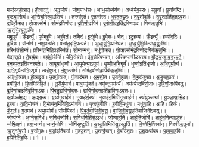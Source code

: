 

  
मन्द॑स्वहो॒त्रात्। हो॒त्रादनु॑। अनु॒जोषं॑। जोष॒मन्ध॑सः। अन्ध॒सोध्व॑र्यवः। अध्व॑र्यव॒स्सः। सपू॒र्णां। पू॒र्णांव॑ष्टि। व॒ष्ट्या॒सिचं॑। आ॒सिच॒मित्या॒ऽसिचं॑।। तस्मा॑ए॒तं। ए॒तम्भ॑रत। भ॒र॒त॒तद्व॒शः। त॒द्व॒शोद॒दिः। त॒द्व॒शइति॑त॒त्ऽव॒शः। द॒दिर्हो॒त्रात्। हो॒त्रात्सोमं॑। सोमं॑द्रविणॊदः। द्र॒वि॒णॊ॒दः॒पिब॑। द्र॒वो॒णॊ॒द॒इति॑द्रविणःऽदः। पिब॑ऋ॒तुभिः॑। ऋ॒तुभि॒त्यृ॒तुऽभिः॑।।  
यमु॒पूर्वं॑। ऊँ॒इत्यूँ॑। पूर्व॒महु॑वे। अहु॑वे॒तं। तमि॒दं। इ॒दंहु॑वे। हु॒वे॒सः। सेत्। इदु॒हव्यः॑। ऊँ॒इत्यूँ॑। हव्यो॑द॒दिः। द॒दिर्यः। योर्नाम॑। नाम॒पत्य॑ते। पत्य॑त॒इति॒पत्य॑ते।। अ॒ध्व॒र्युभिः॒प्रस्थि॑तं। अ॒ध्व॒र्युभि॒रित्य॑ध्व॒र्यु॒ऽभिः॑। प्रस्थि॑तंसो॒म्यं। प्रस्थि॑त॒मिति॒प्रऽस्थि॑तं। सो॒म्यम्मधु॑। मधु॑पो॒त्रात्। पो॒त्रात्सोमं॑द्रविणोदः॒पिब॑ऋ॒तुभिः॑।।  
मेद्य॑न्तुते। ते॒वह्न॑यः। वह्न॑यो॒येभिः॑। येभि॒रीय॑से। ईय॒सेरि॑षण्यन्। अरि॑षण्यन्वीळयस्व। वी॒ळ॒य॒स्वा॒व॒न॒स्प॒ते॒। व॒न॒स्प॒त॒इति॑वनस्पते।। आ॒यूया॑धृष्णॊ। आ॒यूयेत्या॒ऽयूय॑। धृ॒ष्णॊ॒अ॒भि॒गूर्य॑। धृ॒ष्णो॒इति॑धृष्णो। अ॒भि॒गूर्या॒त्वं। अ॒भि॒गूर्येत्य॑भि॒ऽगूर्य॑। त्वन्ने॒ष्ट्रात्। ने॒ष्ट्रात्सोमं॑। सोमं॑द्रवोणोदः॒पिब॑ऋ॒तुभिः॑।।  
अपा्॑धो॒त्रात्। हो॒त्रादु॒त। उ॒तपो॒त्रात्। पो॒त्राद॑मत्त। अ॒म॒त्तो॒त। उ॒तने॒ष्ट्रात्। ने॒ष्ट्राद॑जुषत। अ॒जु॒षत॒प्रयः॑। प्रयो॑हि॒तं। हि॒तमिति॑हि॒तं।। तु॒रीयं॒पात्रं॑। पात्र॒ममृ॑क्तं। अमृ॑क्त॒मम॑र्त्यं। अम॑र्त्यन्द्रविणॊ॒दाः। द्र॒वि॒णॊ॒दाःपि॑बतु। द्र॒वि॒णॊ॒दाइति॑द्र॒वि॒णः॒ऽदाः। पि॒ब॒तु॒द्रा॒वि॒णो॒द॒सः। द्रा॒वि॒णॊ॒द॒सइति॑द्रा॒वि॒णः॒ऽद॒सः।।  
अ॒र्वाञ्च॑म॒द्य। अ॒द्यय॒य्यं॑। य॒य्यं॑नृ॒वाह॑णं। नृ॒वाह॑णं॒रथं॑। नृ॒वाह॑न॒मिति॑नृ॒ऽवाह॑नं। रथं॑युञ्जाथां। यु॒ञ्जा॒था॒मि॒ह। इ॒हवां॑। वां॒वि॒मोच॑नं। वि॒मोच॑न॒मिति॑वि॒ऽमोच॑नं।। पृ॒क्तंह॒वींषि॑। ह॒वींषि॒मधु॑ना। मधु॑ना॒हि। आहि। हिकं॑। कं॒ग॒तं। ग॒तमथ॑। अथा॒सोमं॑। सोमं॑पिबतं। पि॒ब॒तं॒वा॒जि॒नी॒व॒सू॒। वा॒जि॒नी॒व॒सू॒इति॑वाजिनीऽवसू।।  
जोष्य॑ग्ने। अ॒ग्ने॒स॒मिधं॑। स॒मिधं॒जोषि॑। स॒मिध॒मिति॑सं॒ऽइधं॑। जोष्याहु॑तिं। आहु॑तिं॒जोषि॑। आहु॑त॒मित्याऽहु॑तं। जोषि॒ब्रह्म॑। ब्रह्म॒जन्यं॑। जन्यं॒जोषि॑। जोषि॑सुष्टु॒तिं। सु॒स्तु॒तिमिति॑सु॒ऽस्तु॒तिं।। वि॒श्वे॑भि॒र्विश्वा॑न्। विश्वाँ॑ऋ॒तुना॑। ऋ॒तुना॑व॒सो। व॒सोम॒हः। व॒सो॒इति॑वसो। म॒हउ॒शन्। उ॒शन्दे॒वान्। दे॒वाँउ॑श॒तः। उ॒श॒तःपा॑यय। पा॒य॒या॒ह॒विः। ह॒विरिति॑ह॒विः।। 1 ।।  
